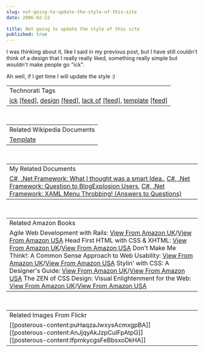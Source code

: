 ```yaml
---
slug: not-going-to-update-the-style-of-this-site
date: 2006-02-22
 
title: Not going to update the style of this site
published: true
---
```

I was thinking about it, like I said in my previous post, but I have still couldn't think of a design that I really really liked, something really simple but wouldn't make people go "ick".<p />Ah well, if I get time I will update the style :)<p /><table class="TechnoratiHead TagHeader">
<tr><td>Technorati Tags</td></tr>
<tr class="Technorati"><td>
<a href="http://www.kinlan.co.uk/tag/ick" class="Tag" rel="tag">ick</a> <a href="http://feeds.technorati.com/feed/posts/tag/ick" class="Tag">[feed]</a>, <a href="http://www.kinlan.co.uk/tag/design" class="Tag" rel="tag">design</a> <a href="http://feeds.technorati.com/feed/posts/tag/design" class="Tag">[feed]</a>, <a href="http://www.kinlan.co.uk/tag/lack%20of" class="Tag" rel="tag">lack of</a> <a href="http://feeds.technorati.com/feed/posts/tag/lack%20of" class="Tag">[feed]</a>, <a href="http://www.kinlan.co.uk/tag/template" class="Tag" rel="tag">template</a> <a href="http://feeds.technorati.com/feed/posts/tag/template" class="Tag">[feed]</a>
</td></tr>
</table><br /><table class="TechnoratiHead TagHeader">
<tr><td>Related Wikipedia Documents</td></tr>
<tr class="Technorati"><td><a href="http://en.wikipedia.org/wiki/Template" class="Tag" rel="tag">Template</a></td></tr>
</table><br /><table class="TechnoratiHead TagHeader">
<tr><td>My Related Documents</td></tr>
<tr class="Technorati"><td>
<a href="http://www.kinlan.co.uk/2005/08/what-i-thought-was-smart-idea.html" class="Tag" rel="tag">C#, .Net Framework: What I thought was a smart Idea.</a>, <a href="http://www.kinlan.co.uk/2005/08/question-to-blogexplosion-users.html" class="Tag" rel="tag">C#, .Net Framework: Question to BlogExplosion Users</a>, <a href="http://www.kinlan.co.uk/2005/06/xaml-menu-throbbing-answers-to.html" class="Tag" rel="tag">C#, .Net Framework: XAML Menu Throbbing! (Answers to Questions)</a>
</td></tr>
</table><br /><table class="TechnoratiHead TagHeader">
<tr><td>Related Amazon Books</td></tr>
<tr class="Technorati"><td>Agile Web Development with Rails: <a href="http://www.amazon.co.uk/exec/obidos/redirect?tag=cnetfra-21&amp;link_code=xm2&amp;camp=2025&amp;creative=165953&amp;path=http://www.amazon.co.uk/gp/redirect.html%253fASIN=097669400X%2526tag=cnetfra-21%2526lcode=xm2%2526cID=2025%2526ccmID=165953%2526location=/o/ASIN/097669400X%25253FSubscriptionId=0CM2PVF6VAHJQKW5G782" class="Tag" rel="tag">View From Amazon UK</a>/<a href="http://www.amazon.com/exec/obidos/redirect?tag=cnetfra-20&amp;link_code=xm2&amp;camp=2025&amp;creative=165953&amp;path=http://www.amazon.com/gp/redirect.html%253fASIN=097669400X%2526tag=cnetfra-20%2526lcode=xm2%2526cID=2025%2526ccmID=165953%2526location=/o/ASIN/097669400X%25253FSubscriptionId=0CM2PVF6VAHJQKW5G782" class="Tag" rel="tag">View From Amazon USA</a> Head First HTML with CSS &amp; XHTML: <a href="http://www.amazon.co.uk/exec/obidos/redirect?tag=cnetfra-21&amp;link_code=xm2&amp;camp=2025&amp;creative=165953&amp;path=http://www.amazon.co.uk/gp/redirect.html%253fASIN=059610197X%2526tag=cnetfra-21%2526lcode=xm2%2526cID=2025%2526ccmID=165953%2526location=/o/ASIN/059610197X%25253FSubscriptionId=0CM2PVF6VAHJQKW5G782" class="Tag" rel="tag">View From Amazon UK</a>/<a href="http://www.amazon.com/exec/obidos/redirect?tag=cnetfra-20&amp;link_code=xm2&amp;camp=2025&amp;creative=165953&amp;path=http://www.amazon.com/gp/redirect.html%253fASIN=059610197X%2526tag=cnetfra-20%2526lcode=xm2%2526cID=2025%2526ccmID=165953%2526location=/o/ASIN/059610197X%25253FSubscriptionId=0CM2PVF6VAHJQKW5G782" class="Tag" rel="tag">View From Amazon USA</a> Don't Make Me Think!: A Common Sense Approach to Web Usability: <a href="http://www.amazon.co.uk/exec/obidos/redirect?tag=cnetfra-21&amp;link_code=xm2&amp;camp=2025&amp;creative=165953&amp;path=http://www.amazon.co.uk/gp/redirect.html%253fASIN=0321344758%2526tag=cnetfra-21%2526lcode=xm2%2526cID=2025%2526ccmID=165953%2526location=/o/ASIN/0321344758%25253FSubscriptionId=0CM2PVF6VAHJQKW5G782" class="Tag" rel="tag">View From Amazon UK</a>/<a href="http://www.amazon.com/exec/obidos/redirect?tag=cnetfra-20&amp;link_code=xm2&amp;camp=2025&amp;creative=165953&amp;path=http://www.amazon.com/gp/redirect.html%253fASIN=0321344758%2526tag=cnetfra-20%2526lcode=xm2%2526cID=2025%2526ccmID=165953%2526location=/o/ASIN/0321344758%25253FSubscriptionId=0CM2PVF6VAHJQKW5G782" class="Tag" rel="tag">View From Amazon USA</a> Stylin' with CSS: A Designer's Guide: <a href="http://www.amazon.co.uk/exec/obidos/redirect?tag=cnetfra-21&amp;link_code=xm2&amp;camp=2025&amp;creative=165953&amp;path=http://www.amazon.co.uk/gp/redirect.html%253fASIN=0321305256%2526tag=cnetfra-21%2526lcode=xm2%2526cID=2025%2526ccmID=165953%2526location=/o/ASIN/0321305256%25253FSubscriptionId=0CM2PVF6VAHJQKW5G782" class="Tag" rel="tag">View From Amazon UK</a>/<a href="http://www.amazon.com/exec/obidos/redirect?tag=cnetfra-20&amp;link_code=xm2&amp;camp=2025&amp;creative=165953&amp;path=http://www.amazon.com/gp/redirect.html%253fASIN=0321305256%2526tag=cnetfra-20%2526lcode=xm2%2526cID=2025%2526ccmID=165953%2526location=/o/ASIN/0321305256%25253FSubscriptionId=0CM2PVF6VAHJQKW5G782" class="Tag" rel="tag">View From Amazon USA</a> The ZEN of CSS Design: Visual Enlightenment for the Web: <a href="http://www.amazon.co.uk/exec/obidos/redirect?tag=cnetfra-21&amp;link_code=xm2&amp;camp=2025&amp;creative=165953&amp;path=http://www.amazon.co.uk/gp/redirect.html%253fASIN=0321303474%2526tag=cnetfra-21%2526lcode=xm2%2526cID=2025%2526ccmID=165953%2526location=/o/ASIN/0321303474%25253FSubscriptionId=0CM2PVF6VAHJQKW5G782" class="Tag" rel="tag">View From Amazon UK</a>/<a href="http://www.amazon.com/exec/obidos/redirect?tag=cnetfra-20&amp;link_code=xm2&amp;camp=2025&amp;creative=165953&amp;path=http://www.amazon.com/gp/redirect.html%253fASIN=0321303474%2526tag=cnetfra-20%2526lcode=xm2%2526cID=2025%2526ccmID=165953%2526location=/o/ASIN/0321303474%25253FSubscriptionId=0CM2PVF6VAHJQKW5G782" class="Tag" rel="tag">View From Amazon USA</a>
</td></tr>
</table><br /><table class="TechnoratiHead TagHeader">
<tr><td>Related Images From Flickr</td></tr>
<tr class="Technorati"><td>
<span style="float: left;">[[posterous-content:puHaqzaJwxysAcmxgpBA]]</span><span style="float: left;">[[posterous-content:AnJjqyAkJzpCulFpAtpG]]</span><span style="float: left;">[[posterous-content:IfpmkycgsFeBbsxoDkHA]]</span>
</td></tr>
</table><div class="blogger-post-footer"><img class="posterous_download_image" src="https://blogger.googleusercontent.com/tracker/8109338-114062690485016568?l=www.kinlan.co.uk%2Findex.html" height="1" alt="" width="1" /></div>

